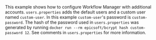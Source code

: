 This example shows how to configure Workflow Manager with additional accounts. 
`users.properties` adds the default users and a custom user named `custom-user`.
In this example `custom-user`'s password is `custom-password`. The hash of the 
password used in `users.properties` was generated by running 
`docker run --rm epicsoft/bcrypt hash custom-password 12`. See comments
in `users.properties` for more information.
